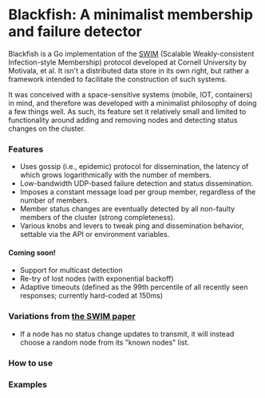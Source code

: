 # Blackfish: A minimalist membership and failure detector  

Blackfish is a Go implementation of the [SWIM](https://www.cs.cornell.edu/~asdas/research/dsn02-swim.pdf) (Scalable Weakly-consistent Infection-style Membership) protocol developed at Cornell University by Motivala, et al. It isn't a distributed data store in its own right, but rather a framework intended to facilitate the construction of such systems.

It was conceived with a space-sensitive systems (mobile, IOT, containers) in mind, and therefore was developed with a minimalist philosophy of doing a few things well. As such, its feature set it relatively small and limited to functionality around adding and removing nodes and detecting status changes on the cluster.

### Features

* Uses gossip (i.e., epidemic) protocol for dissemination, the latency of which grows logarithmically with the number of members.
* Low-bandwidth UDP-based failure detection and status dissemination.
* Imposes a constant message load per group member, regardless of the number of members.
* Member status changes are eventually detected by all non-faulty members of the cluster (strong completeness).
* Various knobs and levers to tweak ping and dissemination behavior, settable via the API or environment variables.

#### Coming soon!

* Support for multicast detection
* Re-try of lost nodes (with exponential backoff)
* Adaptive timeouts (defined as the 99th percentile of all recently seen responses; currently hard-coded at 150ms)

### Variations from [the SWIM paper](https://www.cs.cornell.edu/~asdas/research/dsn02-swim.pdf)

* If a node has no status change updates to transmit, it will instead choose a random node from its "known nodes" list.

### How to use

### Examples